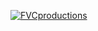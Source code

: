 <a href="https://i.imgur.com/M06n6GI.jpg"><img src="https://avatars1.githubusercontent.com/u/4284691?v=3&s=200" title="FVCproductions" alt="FVCproductions"></a>

